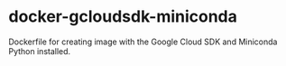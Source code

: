 docker-gcloudsdk-miniconda
==========================

Dockerfile for creating image with the Google Cloud SDK and Miniconda Python installed.
